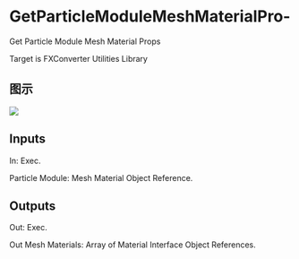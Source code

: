 # GetParticleModuleMeshMaterialPro-

Get Particle Module Mesh Material Props

Target is FXConverter Utilities Library

## 图示

![]($-20221218-19023535.png)

## Inputs

In: Exec.

Particle Module: Mesh Material Object Reference.  

## Outputs

Out: Exec.

Out Mesh Materials: Array of Material Interface Object References.

